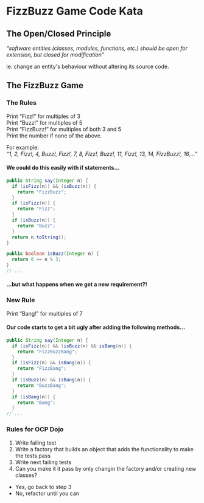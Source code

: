 # FizzBuzz Game Code Kata

## The Open/Closed Principle

*“software entities (classes, modules, functions, etc.) should be open for extension, but closed for modification”*

ie.
change an entity's behaviour without altering its source code.

## The FizzBuzz Game

### The Rules
Print “Fizz!” for multiples of 3  
Print “Buzz!” for multiples of 5  
Print “FizzBuzz!” for multiples of both 3 and 5  
Print the number if none of the above.  

For example:  
*“1, 2, Fizz!, 4, Buzz!, Fizz!, 7, 8, Fizz!, Buzz!, 11, Fizz!, 13, 14, FizzBuzz!, 16,...”*

#### We could do this easily with if statements...
``` java
public String say(Integer n) {
  if (isFizz(n)) && (isBuzz(n)) {
    return "FizzBuzz";
  }
  if (isFizz(n)) {
    return "Fizz";
  }
  if (isBuzz(n)) {
    return "Buzz";
  }
  return n.toString();
}

public boolean isBuzz(Integer n) {
  return 0 == n % 3;
}
// ...
```
#### ...but what happens when we get a new requirement?!

### New Rule
Print “Bang!” for multiples of 7

#### Our code starts to get a bit ugly after adding the following methods...
``` java
public String say(Integer n) {
  if (isFizz(n)) && (isBuzz(n) && isBang(n)) {
    return "FizzBuzzBang";
  }
  if (isFizz(n) && isBang(n)) {
    return "FizzBang";
  }
  if (isBuzz(n) && isBang(n)) {
    return "BuzzBang";
  }
  if (isBang(n)) {
    return "Bang";
  }
// ...
```

### Rules for OCP Dojo
1. Write failing test
2. Write a factory that builds an object that adds the functionality to make the tests pass
3. Write next failing tests
4. Can you make it it pass by only changin the factory and/or creating new classes?
  * Yes, go back to step 3
  * No, refactor until you can
